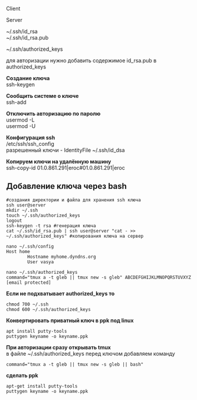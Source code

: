 
Client

Server

~/.ssh/id\_rsa  
~/.ssh/id\_rsa.pub

  
~/.ssh/authorized\_keys

для авторизации нужно добавить содержимое id\_rsa.pub в authorized\_keys

**Создание ключа**  
ssh-keygen

**Сообщить системе о ключе**  
ssh-add

**Отключить авторизацию по паролю**  
usermod -L <user>  
usermod -U <user>

**Конфигурация ssh**  
/etc/ssh/ssh\_config  
разрешенный ключи - IdentityFile ~/.ssh/id\_dsa

**Копируем ключи на удалённую машину**  
ssh-copy-id 01.0.861.291|eroc#01.0.861.291|eroc

Добавление ключа через bash
---------------------------

    #создания директории и файла для хранения ssh ключа
    ssh user@server
    mkdir ~/.ssh
    touch ~/.ssh/authorized_keys
    logout
    ssh-keygen -t rsa #генерация ключа
    cat ~/.ssh/id_rsa.pub | ssh user@server "cat - >> ~/.ssh/authorized_keys" #копирования ключа на сервер
    
    nano ~/.ssh/config
    Host home
            Hostname myhome.dyndns.org
            User vasya
    
    nano ~/.ssh/authorized_keys
    command="tmux a -t gleb || tmux new -s gleb" ABCDEFGHIJKLMNOPQRSTUVXYZ [email protected]

**Если не подхватывает authorized\_keys то**

    chmod 700 ~/.ssh
    chmod 600 ~/.ssh/authorized_keys

**Конвертировать приватный ключ в ppk под linux**

    apt install putty-tools
    puttygen keyname -o keyname.ppk

**При авторизации сразу открывать tmux**  
в файле ~/.ssh/authorized\_keys перед ключом добавляем команду

    command="tmux a -t gleb || tmux new -s gleb || bash"

**сделать ppk**

    apt-get install putty-tools
    puttygen keyname -o keyname.ppk
